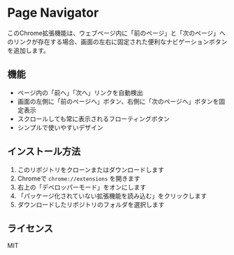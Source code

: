 # Page Navigator

このChrome拡張機能は、ウェブページ内に「前のページ」と「次のページ」へのリンクが存在する場合、画面の左右に固定された便利なナビゲーションボタンを追加します。

## 機能

- ページ内の「前へ」「次へ」リンクを自動検出
- 画面の左側に「前のページへ」ボタン、右側に「次のページへ」ボタンを固定表示
- スクロールしても常に表示されるフローティングボタン
- シンプルで使いやすいデザイン

## インストール方法

1. このリポジトリをクローンまたはダウンロードします
2. Chromeで `chrome://extensions` を開きます
3. 右上の「デベロッパーモード」をオンにします
4. 「パッケージ化されていない拡張機能を読み込む」をクリックします
5. ダウンロードしたリポジトリのフォルダを選択します

## ライセンス

MIT
